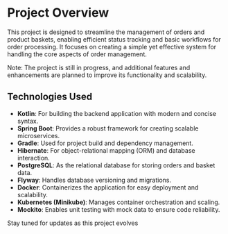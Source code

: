# Project Overview

This project is designed to streamline the management of orders and product baskets, enabling efficient status tracking and basic workflows for order processing.
It focuses on creating a simple yet effective system for handling the core aspects of order management.

Note: The project is still in progress, and additional features and enhancements are planned to improve its functionality and scalability.

## Technologies Used

- **Kotlin**: For building the backend application with modern and concise syntax.
- **Spring Boot**: Provides a robust framework for creating scalable microservices.
- **Gradle**: Used for project build and dependency management.
- **Hibernate**: For object-relational mapping (ORM) and database interaction.
- **PostgreSQL**: As the relational database for storing orders and basket data.
- **Flyway**: Handles database versioning and migrations.
- **Docker**: Containerizes the application for easy deployment and scalability.
- **Kubernetes (Minikube)**: Manages container orchestration and scaling.
- **Mockito**: Enables unit testing with mock data to ensure code reliability.

Stay tuned for updates as this project evolves
